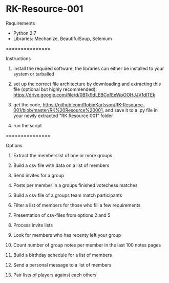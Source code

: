 RK-Resource-001
===============

Requirements

- Python 2.7
- Libraries: Mechanize, BeautifulSoup, Selenium

===============

Instructions

 1) install the required software, the libraries can either be installed to your system or tarballed
 
 2) set up the correct file architecture by downloading and extracting this file (optional but highly recommended), https://drive.google.com/file/d/0B1k9dLEBCofEeWpOOHJJV1dlTEk
 
 3) get the code, https://github.com/RobinKarlsson/RK-Resource-001/blob/master/RK%20Resource%20001, and save it to a .py file in your newly extracted "RK Resource 001" folder
 
 4) run the script

===============


                 
                 
Options                                 

                                                                        
                                                                        

1. Extract the memberslist of one or more groups            

                                                                        
2. Build a csv file with data on a list of members           

                                                                        
3. Send invites for a group                       
                                                                        
4. Posts per member in a groups finished votechess matches       
                                                      
5. Build a csv file of a groups team match participants         

6. Filter a list of members for those who fill a few requirements    
                                                        
7. Presentation of csv-files from options 2 and 5            

8. Process invite lists                         

9. Look for members who has recenty left your group           

10. Count number of group notes per member in the last 100 notes pages 

11. Build a birthday schedule for a list of members           

12. Send a personal message to a list of members            

13. Pair lists of players against each others              
